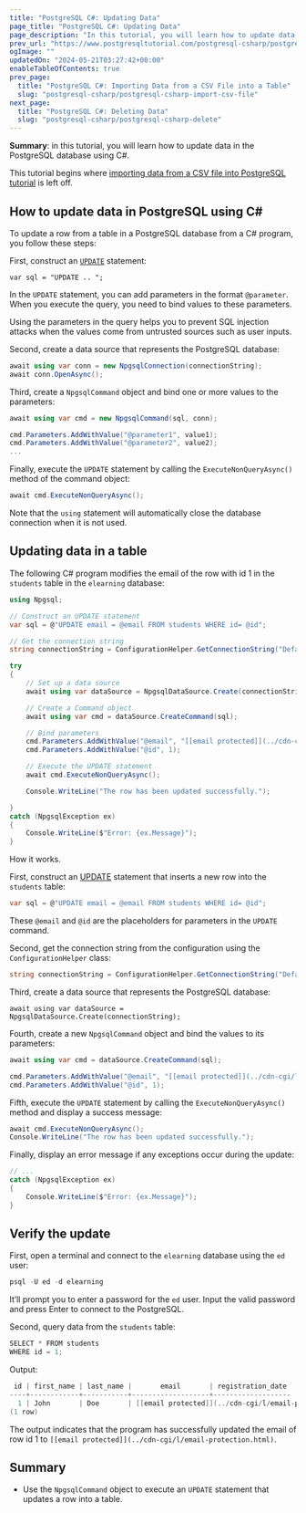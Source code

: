 ```yaml
---
title: "PostgreSQL C#: Updating Data"
page_title: "PostgreSQL C#: Updating Data"
page_description: "In this tutorial, you will learn how to update data in a table of a PostgreSQL database from a C# program."
prev_url: "https://www.postgresqltutorial.com/postgresql-csharp/postgresql-csharp-update/"
ogImage: ""
updatedOn: "2024-05-21T03:27:42+00:00"
enableTableOfContents: true
prev_page: 
  title: "PostgreSQL C#: Importing Data from a CSV File into a Table"
  slug: "postgresql-csharp/postgresql-csharp-import-csv-file"
next_page: 
  title: "PostgreSQL C#: Deleting Data"
  slug: "postgresql-csharp/postgresql-csharp-delete"
---
```





**Summary**: in this tutorial, you will learn how to update data in the PostgreSQL database using C\#.

This tutorial begins where [importing data from a CSV file into PostgreSQL tutorial](postgresql-csharp-import-csv-file) is left off.


## How to update data in PostgreSQL using C\#

To update a row from a table in a PostgreSQL database from a C\# program, you follow these steps:

First, construct an [`UPDATE`](../postgresql-tutorial/postgresql-update) statement:


```cssql
var sql = "UPDATE .. ";
```
In the `UPDATE` statement, you can add parameters in the format `@parameter`. When you execute the query, you need to bind values to these parameters.

Using the parameters in the query helps you to prevent SQL injection attacks when the values come from untrusted sources such as user inputs.

Second, create a data source that represents the PostgreSQL database:


```cs
await using var conn = new NpgsqlConnection(connectionString);
await conn.OpenAsync();
```
Third, create a `NpgsqlCommand` object and bind one or more values to the parameters:


```cs
await using var cmd = new NpgsqlCommand(sql, conn);

cmd.Parameters.AddWithValue("@parameter1", value1);
cmd.Parameters.AddWithValue("@parameter2", value2);
...
```
Finally, execute the `UPDATE` statement by calling the `ExecuteNonQueryAsync()` method of the command object:


```cs
await cmd.ExecuteNonQueryAsync();
```
Note that the `using` statement will automatically close the database connection when it is not used.


## Updating data in a table

The following C\# program modifies the email of the row with id 1 in the `students` table in the `elearning` database:


```cs
using Npgsql;

// Construct an UPDATE statement
var sql = @"UPDATE email = @email FROM students WHERE id= @id";

// Get the connection string
string connectionString = ConfigurationHelper.GetConnectionString("DefaultConnection");

try
{
    // Set up a data source
    await using var dataSource = NpgsqlDataSource.Create(connectionString);

    // Create a Command object
    await using var cmd = dataSource.CreateCommand(sql);

    // Bind parameters
    cmd.Parameters.AddWithValue("@email", "[[email protected]](../cdn-cgi/l/email-protection.html)");
    cmd.Parameters.AddWithValue("@id", 1);

    // Execute the UPDATE statement
    await cmd.ExecuteNonQueryAsync();

    Console.WriteLine("The row has been updated successfully.");

}
catch (NpgsqlException ex)
{
    Console.WriteLine($"Error: {ex.Message}");
}
```
How it works.

First, construct an [UPDATE](../postgresql-tutorial/postgresql-update) statement that inserts a new row into the `students` table:


```cs
var sql = @"UPDATE email = @email FROM students WHERE id= @id";
```
These `@email` and `@id` are the placeholders for parameters in the `UPDATE` command.

Second, get the connection string from the configuration using the `ConfigurationHelper` class:


```cs
string connectionString = ConfigurationHelper.GetConnectionString("DefaultConnection");
```
Third, create a data source that represents the PostgreSQL database:


```
await using var dataSource = NpgsqlDataSource.Create(connectionString);
```
Fourth, create a new `NpgsqlCommand` object and bind the values to its parameters:


```cs
await using var cmd = dataSource.CreateCommand(sql);

cmd.Parameters.AddWithValue("@email", "[[email protected]](../cdn-cgi/l/email-protection.html)");
cmd.Parameters.AddWithValue("@id", 1);
```
Fifth, execute the `UPDATE` statement by calling the `ExecuteNonQueryAsync()` method and display a success message:


```cs
await cmd.ExecuteNonQueryAsync();
Console.WriteLine("The row has been updated successfully.");
```
Finally, display an error message if any exceptions occur during the update:


```cs
// ...
catch (NpgsqlException ex)
{
    Console.WriteLine($"Error: {ex.Message}");
}
```

## Verify the update

First, open a terminal and connect to the `elearning` database using the `ed` user:


```cs
psql -U ed -d elearning
```
It’ll prompt you to enter a password for the `ed` user. Input the valid password and press Enter to connect to the PostgreSQL.

Second, query data from the `students` table:


```cs
SELECT * FROM students
WHERE id = 1;
```
Output:


```cs
 id | first_name | last_name |       email       | registration_date
----+------------+-----------+-------------------+-------------------
  1 | John       | Doe       | [[email protected]](../cdn-cgi/l/email-protection.html) | 2024-05-20
(1 row)
```
The output indicates that the program has successfully updated the email of row id 1 to `[[email protected]](../cdn-cgi/l/email-protection.html)`.


## Summary

* Use the `NpgsqlCommand` object to execute an `UPDATE` statement that updates a row into a table.

